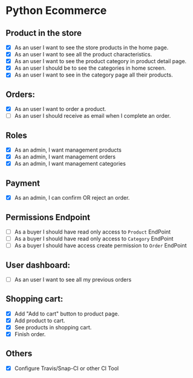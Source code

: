 # Python Ecommerce

## Product in the store
- [X] As an user I want to see the store products in the home page.
- [X] As an user I want to see all the product characteristics.
- [X] As an user I want to see the product category in product detail page.
- [X] As an user I should be to see the categories in home screen.
- [X] As an user I want to see in the category page all their products.

## Orders:
- [X] As an user I want to order a product.
- [ ] As an user I should receive as email when I complete an order.

## Roles
- [X] As an admin, I want management products
- [X] As an admin, I want management orders
- [X] As an admin, I want management categories

## Payment
- [X] As an admin, I can confirm OR reject an order.

## Permissions Endpoint
- [ ] As a buyer I should have read only access to `Product` EndPoint
- [ ] As a buyer I should have read only access to `Category` EndPoint
- [ ] As a buyer I should have access create permission to `Order` EndPoint

## User dashboard:
- [ ] As an user I want to see all my previous orders

## Shopping cart:
- [X] Add "Add to cart" button to product page.
- [X] Add product to cart.
- [X] See products in shopping cart.
- [X] Finish order.

## Others
- [X] Configure Travis/Snap-CI or other CI Tool
